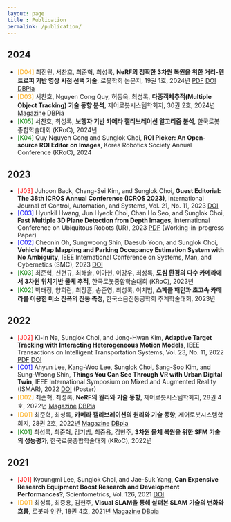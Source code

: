```yaml
---
layout: page
title : Publication
permalink: /publication/
---
```


## 2024
* <span style="color:orange">[D04]</span> 최진원, 서찬호, 최준혁, 최성록, **NeRF의 정확한 3차원 복원을 위한 거리-엔트로피 기반 영상 시점 선택 기술**, 로봇학회 논문지, 19권 1호, 2024년 [PDF](https://jkros.org/xml/39610/39610.pdf) [DOI](https://doi.org/10.7746/jkros.2024.19.1.098) [DBPia](https://www.dbpia.co.kr/journal/articleDetail?nodeId=NODE11715784)
* <span style="color:orange">[D03]</span> 서찬호, Nguyen Cong Quy, 허동욱, 최성록, **다중객체추적(Multiple Object Tracking) 기술 동향 분석**, 제어로봇시스템학회지, 30권 2호, 2024년 [Magazine](http://icros.org/publication/sub03_04.asp?sub_param=4) DBPia
* <span style="color:green">[K05]</span> 서찬호, 최성록, **보행자 기반 카메라 캘리브레이션 알고리즘 분석**, 한국로봇종합학술대회 (KRoC), 2024년
* <span style="color:green">[K04]</span> Quy Nguyen Cong and Sunglok Choi, **ROI Picker: An Open-source ROI Editor on Images**, Korea Robotics Society Annual Conference (KRoC), 2024



## 2023
* <span style="color:red">[J03]</span> Juhoon Back, Chang-Sei Kim, and Sunglok Choi, **Guest Editorial: The 38th ICROS Annual Conference (ICROS 2023)**, International Journal of Control, Automation, and Systems, Vol. 21, No. 11, 2023 [DOI](https://doi.org/10.1007/s12555-023-9903-y)
* <span style="color:blue">[C03]</span> Hyunkil Hwang, Jun Hyeok Choi, Chan Ho Seo, and Sunglok Choi, **Fast Multiple 3D Plane Detection from Depth Images**, International Conference on Ubiquitous Robots (UR), 2023 [PDF](../mint-lab/papers/Hwang23_ur.pdf) (Working-in-progress Paper)
* <span style="color:blue">[C02]</span> Cheonin Oh, Sungwoong Shin, Daesub Yoon, and Sunglok Choi, **Vehicle Map Mapping and Parking Occupancy Estimation System with No Ambiguity**, IEEE International Conference on Systems, Man, and Cybernetics (SMC), 2023 [DOI](https://doi.org/10.1109/SMC53992.2023.10394312)
* <span style="color:green">[K03]</span> 최준혁, 신현규, 최해솔, 이아현, 이강우, 최성록, **도심 환경의 다수 카메라에서 3차원 위치기반 물체 추적**, 한국로봇종합학술대회 (KRoC), 2023년
* <span style="color:green">[K02] </span>박태정, 양희란, 최장훈, 송준영, 최성록, 이치범, **스페클 패턴과 초고속 카메라를 이용한 미소 진폭의 진동 측정**, 한국소음진동공학회 추계학술대회, 2023년



## 2022
* <span style="color:red">[J02]</span> Ki-In Na, Sunglok Choi, and Jong-Hwan Kim, **Adaptive Target Tracking with Interacting Heterogeneous Motion Models**, IEEE Transactions on Intelligent Transportation Systems, Vol. 23, No. 11, 2022 [PDF](https://ieeexplore.ieee.org/stamp/stamp.jsp?tp=&arnumber=9837821) [DOI](https://doi.org/10.1109/TITS.2022.3191814)
* <span style="color:blue">[C01]</span> Ahyun Lee, Kang-Woo Lee, Sunglok Choi, Sang-Soo Kim, and Sung-Woong Shin, **Things You Can See Through VR with Urban Digital Twin**, IEEE International Symposium on Mixed and Augmented Reality (ISMAR), 2022 [DOI](https://doi.org/10.1109/ISMAR-Adjunct57072.2022.00164) (Poster)
* <span style="color:orange">[D02]</span> 최준혁, 최성록, **NeRF의 원리와 기술 동향**, 제어로봇시스템학회지, 28권 4호, 2022년 [Magazine](http://icros.org/publication/sub03_04.asp?sub_param=4) [DBPia](https://www.dbpia.co.kr/journal/articleDetail?nodeId=NODE11178497)
* <span style="color:orange">[D01]</span> 최준혁, 최성록, **카메라 캘리브레이션의 원리와 기술 동향**, 제어로봇시스템학회지, 28권 2호, 2022년 [Magazine](http://icros.org/publication/sub03_04.asp?sub_param=4) [DBpia](https://www.dbpia.co.kr/journal/articleDetail?nodeId=NODE11077417)
* <span style="color:green">[K01]</span> 최성록, 최준혁, 김기범, 최중용, 김현주, **3차원 물체 복원을 위한 SFM 기술의 성능평가**, 한국로봇종합학술대회 (KRoC), 2022년



## 2021
* <span style="color:red">[J01]</span> Kyoungmi Lee, Sunglok Choi, and Jae-Suk Yang, **Can Expensive Research Equipment Boost Research and Development Performances?**, Scientometrics, Vol. 126, 2021 [DOI](https://doi.org/10.1007/s11192-021-04088-6)
* <span style="color:orange">[D01]</span> 최성록, 최중용, 김현주, **Visual SLAM을 통해 살펴본 SLAM 기술의 변화와 흐름**, 로봇과 인간, 18권 4호, 2021년 [Magazine](http://kros.org/journal/journal04_list.asp) [DBpia](https://www.dbpia.co.kr/journal/articleDetail?nodeId=NODE10620198)
